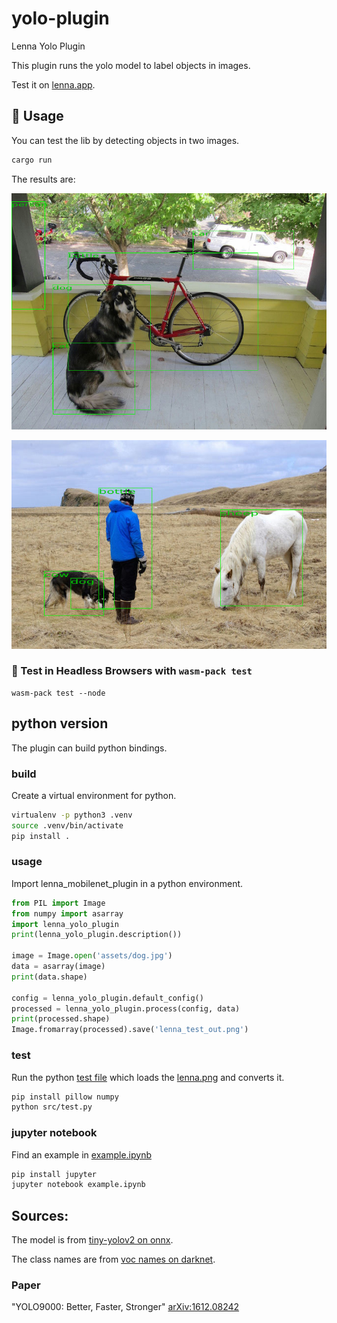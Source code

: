 # yolo-plugin

Lenna Yolo Plugin

This plugin runs the yolo model to label objects in images.

Test it on [lenna.app](https://lenna.app/?just=https://lenna.app/yolo-plugin/remoteEntry.js).

## 🚴 Usage

You can test the lib by detecting objects in two images.

```sh
cargo run
```

The results are:

![dog](assets/dog_out.jpg)

![person](assets/person_out.jpg)

### 🔬 Test in Headless Browsers with `wasm-pack test`

```
wasm-pack test --node
```

## python version

The plugin can build python bindings.

### build

Create a virtual environment for python.

```bash
virtualenv -p python3 .venv
source .venv/bin/activate
pip install .
```

### usage

Import lenna_mobilenet_plugin in a python environment.

```python
from PIL import Image
from numpy import asarray
import lenna_yolo_plugin
print(lenna_yolo_plugin.description())

image = Image.open('assets/dog.jpg')
data = asarray(image)
print(data.shape)

config = lenna_yolo_plugin.default_config()
processed = lenna_yolo_plugin.process(config, data)
print(processed.shape)
Image.fromarray(processed).save('lenna_test_out.png')
```

### test

Run the python [test file](src/test.py) which loads the [lenna.png](assets/lenna.png) and converts it.

```bash
pip install pillow numpy
python src/test.py
```

### jupyter notebook

Find an example in [example.ipynb](example.ipynb)

```bash
pip install jupyter
jupyter notebook example.ipynb
```


## Sources:

The model is from [tiny-yolov2 on onnx](https://github.com/onnx/models/tree/master/vision/object_detection_segmentation/tiny-yolov2).

The class names are from [voc names on darknet](https://github.com/pjreddie/darknet/blob/master/data/voc.names).

### Paper

"YOLO9000: Better, Faster, Stronger" [arXiv:1612.08242](https://arxiv.org/pdf/1612.08242.pdf)
